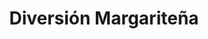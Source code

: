 ---
title: "Diversión Margariteña"
description: "Genero tradicional Neoespartano de la Isla de Margarita"
etiquetas: ["generos tradicionales"]
---